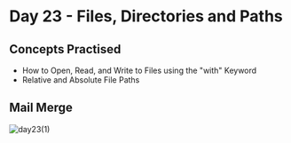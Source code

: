 # Day 23 - Files, Directories and Paths
## Concepts Practised
- How to Open, Read, and Write to Files using the "with" Keyword
- Relative and Absolute File Paths
## Mail Merge
![day23(1)](https://user-images.githubusercontent.com/98851253/154885509-09025d64-ef6a-4448-a1a6-18cfc4c055ff.gif)